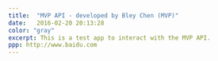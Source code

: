 ```yaml
---
title:  "MVP API - developed by Bley Chen (MVP)"
date:   2016-02-20 20:13:28
color: "gray"
excerpt: This is a test app to interact with the MVP API.
ppp: http://www.baidu.com
---
```

